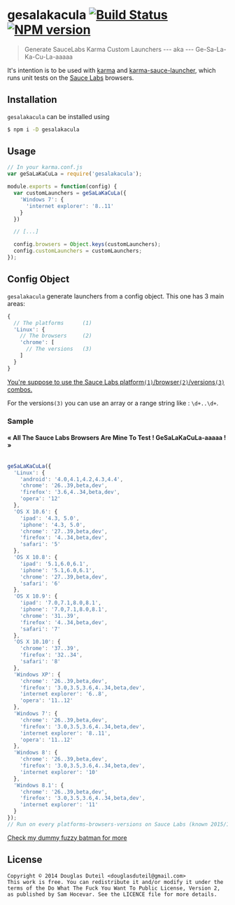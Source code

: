 # gesalakacula [![Build Status][travis-image]][travis-url] [![NPM version][npm-image]][npm-url]

> Generate SauceLabs Karma Custom Launchers --- aka --- Ge-Sa-La-Ka-Cu-La-aaaaa

It's intention is to be used with [karma](http://karma-runner.github.io/) and [karma-sauce-launcher](https://github.com/karma-runner/karma-sauce-launcher), which runs unit tests on the [Sauce Labs](https://saucelabs.com/) browsers.

## Installation

`gesalakacula` can be installed using

```sh
$ npm i -D gesalakacula
```

## Usage

```js
// In your karma.conf.js
var geSaLaKaCuLa = require('gesalakacula');

module.exports = function(config) {
  var customLaunchers = geSaLaKaCuLa({
    'Windows 7': {
      'internet explorer': '8..11'
    }
  })

  // [...]

  config.browsers = Object.keys(customLaunchers);
  config.customLaunchers = customLaunchers;
});
```

## Config Object

`gesalakacula` generate launchers from a config object.
This one has 3 main areas: 

```js
{
  // The platforms      (1)
  'Linux': { 
    // The browsers     (2)
    'chrome': [
      // The versions   (3)
    ]
  }
}
```

[You're suppose to use the Sauce Labs platform`(1)`/browser`(2)`/versions`(3)` combos.](https://saucelabs.com/platforms) 

For the versions`(3)` you can use an array or a range string like : `\d+..\d+`.

### Sample 

#### « All The Sauce Labs Browsers Are Mine To Test ! GeSaLaKaCuLa-aaaaa ! »

<p align="center">
<img src="https://cloud.githubusercontent.com/assets/730511/5579685/fdd5958c-903e-11e4-8110-6fc9de08776d.gif" alt=""/>
</p>

```js
geSaLaKaCuLa({
  'Linux': {
    'android': '4.0,4.1,4.2,4.3,4.4',
    'chrome': '26..39,beta,dev',
    'firefox': '3.6,4..34,beta,dev',
    'opera': '12'
  },
  'OS X 10.6': {
    'ipad': '4.3, 5.0',
    'iphone': '4.3, 5.0',
    'chrome': '27..39,beta,dev',
    'firefox': '4..34,beta,dev',
    'safari': '5'
  },
  'OS X 10.8': {
    'ipad': '5.1,6.0,6.1',
    'iphone': '5.1,6.0,6.1',
    'chrome': '27..39,beta,dev',
    'safari': '6'
  },
  'OS X 10.9': {
    'ipad': '7.0,7.1,8.0,8.1',
    'iphone': '7.0,7.1,8.0,8.1',
    'chrome': '31..39',
    'firefox': '4..34,beta,dev',
    'safari': '7'
  },
  'OS X 10.10': {
    'chrome': '37..39',
    'firefox': '32..34',
    'safari': '8'
  },
  'Windows XP': {
    'chrome': '26..39,beta,dev',
    'firefox': '3.0,3.5,3.6,4..34,beta,dev',
    'internet explorer': '6..8',
    'opera': '11..12'
  },
  'Windows 7': {
    'chrome': '26..39,beta,dev',
    'firefox': '3.0,3.5,3.6,4..34,beta,dev',
    'internet explorer': '8..11',
    'opera': '11..12'
  },
  'Windows 8': {
    'chrome': '26..39,beta,dev',
    'firefox': '3.0,3.5,3.6,4..34,beta,dev',
    'internet explorer': '10'
  },
  'Windows 8.1': {
    'chrome': '26..39,beta,dev',
    'firefox': '3.0,3.5,3.6,4..34,beta,dev',
    'internet explorer': '11'
  }
});
// Run on every platforms-browsers-versions on Sauce Labs (known 2015/1/1)
```

[Check my dummy fuzzy batman for more](https://github.com/douglasduteil/dummy-fuzzy-batman)

## License

    Copyright © 2014 Douglas Duteil <douglasduteil@gmail.com>
    This work is free. You can redistribute it and/or modify it under the
    terms of the Do What The Fuck You Want To Public License, Version 2,
    as published by Sam Hocevar. See the LICENCE file for more details.

[npm-url]: https://npmjs.org/package/gesalakacula
[npm-image]: http://img.shields.io/npm/v/gesalakacula.svg
[travis-url]: http://travis-ci.org/douglasduteil/gesalakacula
[travis-image]: http://travis-ci.org/douglasduteil/gesalakacula.svg?branch=master
